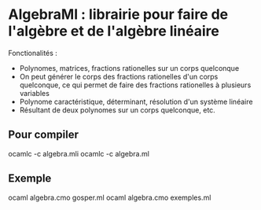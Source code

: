AlgebraMl : librairie pour faire de l'algèbre et de l'algèbre linéaire
======================================================================

Fonctionalités : 
- Polynomes, matrices, fractions rationelles sur un corps quelconque
- On peut générer le corps des fractions rationelles d'un corps quelconque, ce qui permet de faire des fractions rationelles à plusieurs variables
- Polynome caractéristique, déterminant, résolution d'un système linéaire
- Résultant de deux polynomes sur un corps quelconque, etc. 

Pour compiler
-------------


   ocamlc -c algebra.mli
   ocamlc -c  algebra.ml

Exemple
-------

   ocaml algebra.cmo gosper.ml
   ocaml algebra.cmo exemples.ml


